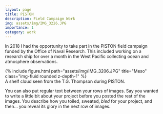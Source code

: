 ```yaml
---
layout: page
title: PISTON
description: Field Campaign Work
img: assets/img/IMG_3226.JPG
importance: 1
category: work
---
```


In 2018 I had the opportunity to take part in the PISTON field campaign funded by the Office of Naval Research. This included working on a research ship for over a month in the West Pacific collecting ocean and atmosphere observations. 


<div class="row">
    <div class="col-sm mt-3 mt-md-0">
        {% include figure.html path="assets/img/IMG_3206.JPG" title="Meso" class="img-fluid rounded z-depth-1" %}
    </div>
</div>
<div class="caption">
    A shelf cloud seen from the T.G. Thompson during PISTON.
</div>

You can also put regular text between your rows of images.
Say you wanted to write a little bit about your project before you posted the rest of the images.
You describe how you toiled, sweated, *bled* for your project, and then... you reveal its glory in the next row of images.




